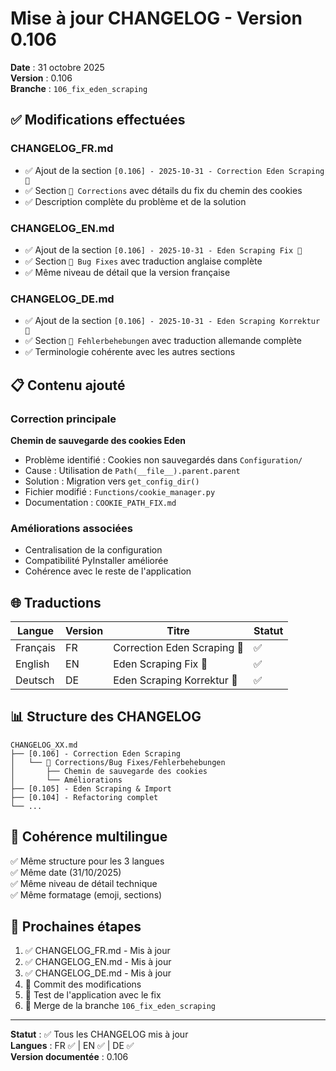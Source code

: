 # Mise à jour CHANGELOG - Version 0.106

**Date** : 31 octobre 2025  
**Version** : 0.106  
**Branche** : `106_fix_eden_scraping`

## ✅ Modifications effectuées

### CHANGELOG_FR.md
- ✅ Ajout de la section `[0.106] - 2025-10-31 - Correction Eden Scraping 🔧`
- ✅ Section `🐛 Corrections` avec détails du fix du chemin des cookies
- ✅ Description complète du problème et de la solution

### CHANGELOG_EN.md
- ✅ Ajout de la section `[0.106] - 2025-10-31 - Eden Scraping Fix 🔧`
- ✅ Section `🐛 Bug Fixes` avec traduction anglaise complète
- ✅ Même niveau de détail que la version française

### CHANGELOG_DE.md
- ✅ Ajout de la section `[0.106] - 2025-10-31 - Eden Scraping Korrektur 🔧`
- ✅ Section `🐛 Fehlerbehebungen` avec traduction allemande complète
- ✅ Terminologie cohérente avec les autres sections

## 📋 Contenu ajouté

### Correction principale
**Chemin de sauvegarde des cookies Eden**
- Problème identifié : Cookies non sauvegardés dans `Configuration/`
- Cause : Utilisation de `Path(__file__).parent.parent`
- Solution : Migration vers `get_config_dir()`
- Fichier modifié : `Functions/cookie_manager.py`
- Documentation : `COOKIE_PATH_FIX.md`

### Améliorations associées
- Centralisation de la configuration
- Compatibilité PyInstaller améliorée
- Cohérence avec le reste de l'application

## 🌐 Traductions

| Langue | Version | Titre | Statut |
|--------|---------|-------|--------|
| Français | FR | Correction Eden Scraping 🔧 | ✅ |
| English | EN | Eden Scraping Fix 🔧 | ✅ |
| Deutsch | DE | Eden Scraping Korrektur 🔧 | ✅ |

## 📊 Structure des CHANGELOG

```
CHANGELOG_XX.md
├── [0.106] - Correction Eden Scraping
│   └── 🐛 Corrections/Bug Fixes/Fehlerbehebungen
│       ├── Chemin de sauvegarde des cookies
│       └── Améliorations
├── [0.105] - Eden Scraping & Import
├── [0.104] - Refactoring complet
└── ...
```

## 🎯 Cohérence multilingue

✅ Même structure pour les 3 langues  
✅ Même date (31/10/2025)  
✅ Même niveau de détail technique  
✅ Même formatage (emoji, sections)  

## 📝 Prochaines étapes

1. ✅ CHANGELOG_FR.md - Mis à jour
2. ✅ CHANGELOG_EN.md - Mis à jour
3. ✅ CHANGELOG_DE.md - Mis à jour
4. 📝 Commit des modifications
5. 📝 Test de l'application avec le fix
6. 📝 Merge de la branche `106_fix_eden_scraping`

---

**Statut** : ✅ Tous les CHANGELOG mis à jour  
**Langues** : FR ✅ | EN ✅ | DE ✅  
**Version documentée** : 0.106
